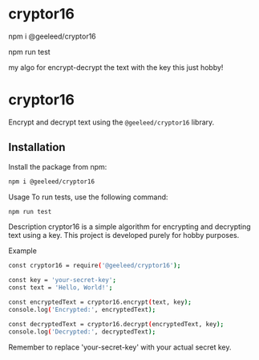 # cryptor16

npm i @geeleed/cryptor16

npm run test

my algo for encrypt-decrypt the text with the key
this just hobby!

# cryptor16

Encrypt and decrypt text using the `@geeleed/cryptor16` library.

## Installation

Install the package from npm:

```bash
npm i @geeleed/cryptor16
```

Usage
To run tests, use the following command:

```bash
npm run test
```

Description
cryptor16 is a simple algorithm for encrypting and decrypting text using a key. This project is developed purely for hobby purposes.

Example

```bash
const cryptor16 = require('@geeleed/cryptor16');

const key = 'your-secret-key';
const text = 'Hello, World!';

const encryptedText = cryptor16.encrypt(text, key);
console.log('Encrypted:', encryptedText);

const decryptedText = cryptor16.decrypt(encryptedText, key);
console.log('Decrypted:', decryptedText);
```

Remember to replace 'your-secret-key' with your actual secret key.
